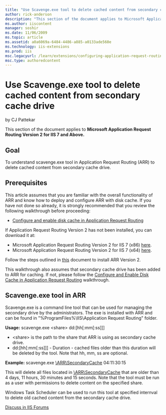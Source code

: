 ```yaml
---
title: "Use Scavenge.exe tool to delete cached content from secondary cache drive | Microsoft Docs"
author: rick-anderson
description: "This section of the document applies to Microsoft Application Request Routing Version 2 for IIS 7 and Above. Goal To understand scavenge.exe tool in Applicat..."
ms.author: iiscontent
manager: soshir
ms.date: 11/06/2009
ms.topic: article
ms.assetid: a0a6069a-6484-4486-a885-a0133ade560e
ms.technology: iis-extensions
ms.prod: iis
msc.legacyurl: /learn/extensions/configuring-application-request-routing-arr/use-scavengeexe-tool-to-delete-cached-content-from-secondary-cache-drive
msc.type: authoredcontent
---
```

Use Scavenge.exe tool to delete cached content from secondary cache drive
====================
by CJ Pattekar

This section of the document applies to **Microsoft Application Request Routing Version 2 for IIS 7 and Above.**

## Goal

To understand scavenge.exe tool in Application Request Routing (ARR) to delete cached content from secondary cache drive.

## Prerequisites

This article assumes that you are familiar with the overall functionality of ARR and know how to deploy and configure ARR with disk cache. If you have not done so already, it is strongly recommended that you review the following walkthrough before proceeding:

- [Configure and enable disk cache in Application Request Routing](configure-and-enable-disk-cache-in-application-request-routing.md)

If Application Request Routing Version 2 has not been installed, you can download it at:

- Microsoft Application Request Routing Version 2 for IIS 7 (x86) [here](https://download.microsoft.com/download/4/D/F/4DFDA851-515F-474E-BA7A-5802B3C95101/ARRv2_setup_x86.EXE).
- Microsoft Application Request Routing Version 2 for IIS 7 (x64) [here](https://download.microsoft.com/download/3/4/1/3415F3F9-5698-44FE-A072-D4AF09728390/ARRv2_setup_x64.EXE).

Follow the steps outlined in [this](../installing-application-request-routing-arr/install-application-request-routing-version-2.md) document to install ARR Version 2.

This walkthrough also assumes that secondary cache drive has been added to ARR for caching. If not, please follow the <a id="breadcrumblink_575"></a>[Configure and Enable Disk Cache in Application Request Routing](configure-and-enable-disk-cache-in-application-request-routing.md) walkthrough. 

## Scavenge.exe tool in ARR

Scavenge.exe is a command line tool that can be used for managing the secondary drive by the administrators. The exe is installed with ARR and can be found in "%ProgramFiles%\IIS\Application Request Routing" folder.

**Usage:** scavenge.exe &lt;share&gt; dd:[hh[:mm[:ss]]] 

- &lt;share&gt; is the path to the share that ARR is using as secondary cache drive.
- dd:[hh[:mm[:ss]]] - Duration - cached files older than this duration will be deleted by the tool. Note that hh, mm, ss are optional.

**Example:** scavenge.exe [\\ARR\SecondaryCache](file://arr/SecondaryCache) 04:11:30:15 

This will delete all files located in [\\ARR\SecondaryCache](file://arr/SecondaryCache) that are older than 4 days, 11 hours, 30 minutes and 15 seconds. Note that the tool must be run as a user with permissions to delete content on the specified share.

Windows Task Scheduler can be used to run this tool at specified internval to delete old cached content from the secondary cache drive.
  
  
[Discuss in IIS Forums](https://forums.iis.net/1154.aspx)